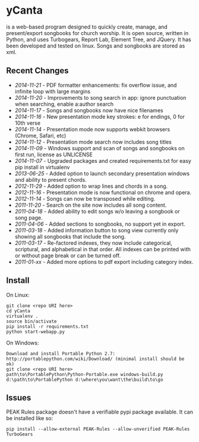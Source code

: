 yCanta
======

is a web-based program designed to quickly create, manage, and present/export songbooks for church worship.  It is open source, written in Python, and uses Turbogears, Report Lab, Element Tree, and JQuery.  It has been developed and tested on linux.  Songs and songbooks are stored as xml.

Recent Changes
--------------
 - *2014-11-21* - PDF formatter enhancements: fix overflow issue, and infinite loop with large margins
 - *2014-11-20* - Improvements to song search in app: ignore punctuation when searching, enable a:author search
 - *2014-11-17* - Songs and songbooks now have nice filenames
 - *2014-11-16* - New presentation mode key strokes: e for endings, 0 for 10th verse
 - *2014-11-14* - Presentation mode now supports webkit browsers (Chrome, Safari, etc)
 - *2014-11-12* - Presentation mode search now includes song titles
 - *2014-11-09* - Windows support and scan of songs and songbooks on first run, license as UNLICENSE
 - *2014-11-07* - Upgraded packages and created requirements.txt for easy pip install in virtualenv
 - *2013-06-25* - Added option to launch secondary presentation windows and ability to present chords.
 - *2012-11-29* - Added option to wrap lines and chords in a song.
 - *2012-11-16* - Presentation mode is now functional on chrome and opera.
 - *2012-11-14* - Songs can now be transposed while editing.
 - *2011-11-20* - Search on the site now includes all song content.
 - *2011-04-18* - Added ability to edit songs w/o leaving a songbook or song page.
 - *2011-04-06* - Added sections to songbooks, no support yet in export.
 - *2011-03-18* - Added information button to song view currently only showing all songbooks that include the song.
 - *2011-03-17* - Re-factored indexes, they now include categorical, scriptural, and alphabetical in that order.  All indexes can be printed with or without page break or can be turned off.
 - *2011-01-xx* - Added more options to pdf export including category index.

Install
-------

On Linux:

    git clone <repo URI here>
    cd yCanta
    virtualenv .
    source bin/activate
    pip install -r requirements.txt
    python start-webapp.py

On Windows:

    Download and install Portable Python 2.7: http://portablepython.com/wiki/Download/ (minimal install should be ok)
    git clone <repo URI here>
    path\to\PortablePython\Python-Portable.exe windows-build.py d:\path\to\PortablePython d:\where\you\want\the\build\to\go

Issues
------

PEAK Rules package doesn't have a verifiable pypi package available.  It can be installed like so:

    pip install --allow-external PEAK-Rules --allow-unverified PEAK-Rules TurboGears
